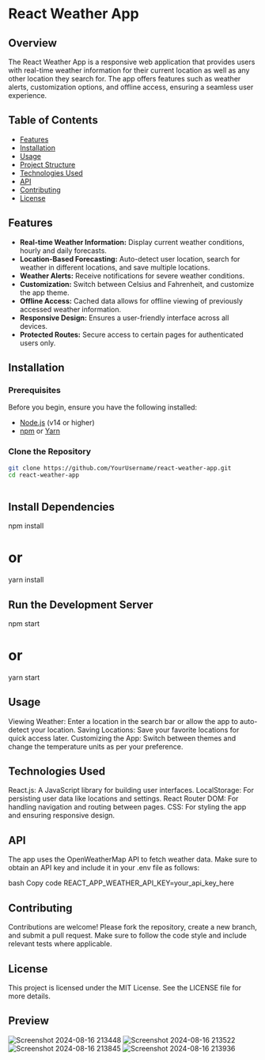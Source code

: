 # React Weather App

## Overview

The React Weather App is a responsive web application that provides users with real-time weather information for their current location as well as any other location they search for. The app offers features such as weather alerts, customization options, and offline access, ensuring a seamless user experience.

## Table of Contents

- [Features](#features)
- [Installation](#installation)
- [Usage](#usage)
- [Project Structure](#project-structure)
- [Technologies Used](#technologies-used)
- [API](#api)
- [Contributing](#contributing)
- [License](#license)

## Features

- **Real-time Weather Information:** Display current weather conditions, hourly and daily forecasts.
- **Location-Based Forecasting:** Auto-detect user location, search for weather in different locations, and save multiple locations.
- **Weather Alerts:** Receive notifications for severe weather conditions.
- **Customization:** Switch between Celsius and Fahrenheit, and customize the app theme.
- **Offline Access:** Cached data allows for offline viewing of previously accessed weather information.
- **Responsive Design:** Ensures a user-friendly interface across all devices.
- **Protected Routes:** Secure access to certain pages for authenticated users only.

## Installation

### Prerequisites

Before you begin, ensure you have the following installed:

- [Node.js](https://nodejs.org/) (v14 or higher)
- [npm](https://www.npmjs.com/) or [Yarn](https://yarnpkg.com/)

### Clone the Repository

```bash
git clone https://github.com/YourUsername/react-weather-app.git
cd react-weather-app



```

## Install Dependencies

npm install

# or

yarn install

## Run the Development Server

npm start

# or

yarn start

## Usage

Viewing Weather: Enter a location in the search bar or allow the app to auto-detect your location.
Saving Locations: Save your favorite locations for quick access later.
Customizing the App: Switch between themes and change the temperature units as per your preference.

## Technologies Used

React.js: A JavaScript library for building user interfaces.
LocalStorage: For persisting user data like locations and settings.
React Router DOM: For handling navigation and routing between pages.
CSS: For styling the app and ensuring responsive design.

## API

The app uses the OpenWeatherMap API to fetch weather data. Make sure to obtain an API key and include it in your .env file as follows:

bash
Copy code
REACT_APP_WEATHER_API_KEY=your_api_key_here

## Contributing

Contributions are welcome! Please fork the repository, create a new branch, and submit a pull request. Make sure to follow the code style and include relevant tests where applicable.

## License

This project is licensed under the MIT License. See the LICENSE file for more details.

## Preview

![Screenshot 2024-08-16 213448](https://github.com/user-attachments/assets/91f399a5-22bf-446a-9459-fdd269300140)
![Screenshot 2024-08-16 213522](https://github.com/user-attachments/assets/42339847-cbc8-48ec-8bc3-fcb9c3fbbe9c)
![Screenshot 2024-08-16 213845](https://github.com/user-attachments/assets/47f7e5f2-8253-4a3f-bb1d-8ca8d7dd806d)
![Screenshot 2024-08-16 213936](https://github.com/user-attachments/assets/9e753df7-e145-4c66-8606-68f3fd775fa2)
